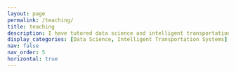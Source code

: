 ```yaml
---
layout: page
permalink: /teaching/
title: teaching
description: I have tutored data science and intelligent transportation systems courses.
display_categories: [Data Science, Intelligent Transportation Systems]
nav: false
nav_order: 5
horizontal: true
---
```


<!-- For now, this page is assumed to be a static description of your courses. You can convert it to a collection similar to `_projects/` so that you can have a dedicated page for each course.

Organize your courses by years, topics, or universities, however you like! -->

